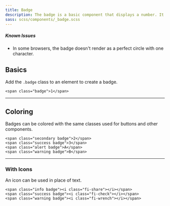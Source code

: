 ```yaml
---
title: Badge
description: The badge is a basic component that displays a number. It's useful for calling out a number of unread items.
sass: scss/components/_badge.scss
---
```


<div class="callout alert">
  <h5>Known Issues</h5>
  <ul>
    <li>In some browsers, the badge doesn't render as a perfect circle with one character.</li>
  </ul>
</div>

## Basics

Add the `.badge` class to an element to create a badge.

```html_example
<span class="badge">1</span>
```

---

## Coloring

Badges can be colored with the same classes used for buttons and other components.

```html_example
<span class="secondary badge">2</span>
<span class="success badge">3</span>
<span class="alert badge">A</span>
<span class="warning badge">B</span>
```

---

### With Icons

An icon can be used in place of text.

```html_example
<span class="info badge"><i class="fi-share"></i></span>
<span class="success badge"><i class="fi-check"></i></span>
<span class="warning badge"><i class="fi-wrench"></i></span>
```